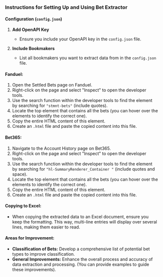 ### Instructions for Setting Up and Using Bet Extractor

#### Configuration (`config.json`)
1. **Add OpenAPI Key**
   - Ensure you include your OpenAPI key in the `config.json` file.

2. **Include Bookmakers**
   - List all bookmakers you want to extract data from in the `config.json` file.

#### Fanduel:
1. Open the Settled Bets page on Fanduel.
2. Right-click on the page and select "Inspect" to open the developer tools.
3. Use the search function within the developer tools to find the element by searching for `"stmnt-bets"` (include quotes).
4. Locate the top element that contains all the bets (you can hover over the elements to identify the correct one).
5. Copy the entire HTML content of this element.
6. Create an `.html` file and paste the copied content into this file.

#### Bet365:
1. Navigate to the Account History page on Bet365.
2. Right-click on the page and select "Inspect" to open the developer tools.
3. Use the search function within the developer tools to find the element by searching for `"hl-SummaryRenderer_Container "` (include quotes and space).
4. Locate the top element that contains all the bets (you can hover over the elements to identify the correct one).
5. Copy the entire HTML content of this element.
6. Create an `.html` file and paste the copied content into this file.

#### Copying to Excel:
- When copying the extracted data to an Excel document, ensure you keep the formatting. This way, multi-line entries will display over several lines, making them easier to read.

#### Areas for Improvement:
- **Classification of Bets:** Develop a comprehensive list of potential bet types to improve classification.
- **General Improvements:** Enhance the overall process and accuracy of data extraction and processing. (You can provide examples to guide these improvements).
